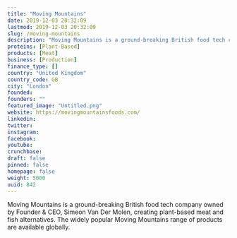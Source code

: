 ```yaml
---
title: "Moving Mountains"
date: 2019-12-03 20:32:09
lastmod: 2019-12-03 20:32:09
slug: /moving-mountains
description: "Moving Mountains is a ground-breaking British food tech company owned by Founder & CEO, Simeon Van Der Molen, creating plant-based meat and fish alternatives. The widely popular Moving Mountains range of products are available globally."
proteins: [Plant-Based]
products: [Meat]
business: [Production]
finance_type: []
country: "United Kingdom"
country_code: GB
city: "London"
founded: 
founders: ""
featured_image: "Untitled.png"
website: https://movingmountainsfoods.com/
linkedin: 
twitter: 
instagram: 
facebook: 
youtube: 
crunchbase: 
draft: false
pinned: false
homepage: false
weight: 5000
uuid: 842
---
```

Moving Mountains is a ground-breaking British food tech company owned by Founder & CEO, Simeon Van Der Molen, creating plant-based meat and fish alternatives. The widely popular Moving Mountains range of products are available globally.
